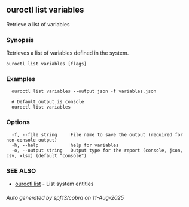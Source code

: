 ## ouroctl list variables

Retrieve a list of variables

### Synopsis

Retrieves a list of variables defined in the system.

```
ouroctl list variables [flags]
```

### Examples

```
  ouroctl list variables --output json -f variables.json

  # Default output is console
  ouroctl list variables
```

### Options

```
  -f, --file string     File name to save the output (required for non-console output)
  -h, --help            help for variables
  -o, --output string   Output type for the report (console, json, csv, xlsx) (default "console")
```

### SEE ALSO

* [ouroctl list](ouroctl_list.md)	 - List system entities

###### Auto generated by spf13/cobra on 11-Aug-2025
